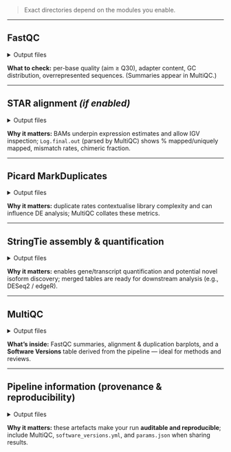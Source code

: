 
> Exact directories depend on the modules you enable.

---

## FastQC

<details><summary>Output files</summary>

- `fastqc/*_fastqc.html` – interactive read QC per input FASTQ  
- `fastqc/*_fastqc.zip` – tabular metrics + images

</details>

**What to check:** per-base quality (aim ≥ Q30), adapter content, GC distribution, overrepresented sequences. (Summaries appear in MultiQC.)

---

## STAR alignment *(if enabled)*

<details><summary>Output files</summary>

- `star/<sample>.bam` (+ `.bai`) – coordinate-sorted alignments  
- `star/<sample>.SJ.out.tab` – detected splice junctions  
- `star/Log.final.out` and other `Log.*` – mapping summary & parameters

</details>

**Why it matters:** BAMs underpin expression estimates and allow IGV inspection; `Log.final.out` (parsed by MultiQC) shows % mapped/uniquely mapped, mismatch rates, chimeric fraction.

---

## Picard MarkDuplicates 

<details><summary>Output files</summary>

- `picard/<sample>.markdup.bam` (+ `.bai`) – duplicates flagged  
- `picard/<sample>.markdup.metrics.txt` – duplication summary

</details>

**Why it matters:** duplicate rates contextualise library complexity and can influence DE analysis; MultiQC collates these metrics.

---

## StringTie assembly & quantification 

<details><summary>Output files</summary>

- `stringtie/<sample>.gtf` – per-sample assembled transcripts  
- `stringtie/<sample>_abundance.tsv` – transcript-level TPM/FPKM  
- `gene_table/` – merged matrices after merge/aggregation (e.g., `gene_table_TPM.tsv`)

</details>

**Why it matters:** enables gene/transcript quantification and potential novel isoform discovery; merged tables are ready for downstream analysis (e.g., DESeq2 / edgeR).

---

## MultiQC

<details><summary>Output files</summary>

- `multiqc/multiqc_report.html` – single summary report  
- `multiqc/multiqc_data/` – parsed stats for programmatic reuse  
- `multiqc/multiqc_plots/` – static plot assets

</details>

**What’s inside:** FastQC summaries, alignment & duplication barplots, and a **Software Versions** table derived from the pipeline — ideal for methods and reviews.

---

## Pipeline information (provenance & reproducibility)

<details><summary>Output files</summary>

- `pipeline_info/execution_report.html` – overview of all tasks (CPU, RAM, times)  
- `pipeline_info/execution_timeline.html` – Gantt chart of the run  
- `pipeline_info/execution_trace.txt` – per-task table (grep-able)  
- `pipeline_info/pipeline_dag.svg` – workflow graph  
- `pipeline_info/software_versions.yml` – exact tool versions  
- `pipeline_info/samplesheet.valid.csv` – schema-validated input sheet  
- `pipeline_info/params.json` – all runtime parameters (freeze for exact re-runs)

</details>

**Why it matters:** these artefacts make your run **auditable and reproducible**; include MultiQC, `software_versions.yml`, and `params.json` when sharing results.

